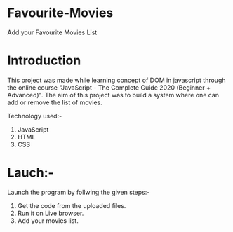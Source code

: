 # Favourite-Movies
Add your Favourite Movies List 

#  Introduction
This project was made while learning concept of DOM in javascript through the online course "JavaScript - The Complete Guide 2020 (Beginner + Advanced)". The aim of this project was to build a system where one can add or remove the list of movies.

Technology used:-
1. JavaScript
2. HTML
3. CSS

# Lauch:-
Launch the program by follwing the given steps:-

1. Get the code from the uploaded files.
2. Run it on Live browser.
3. Add your movies list.
